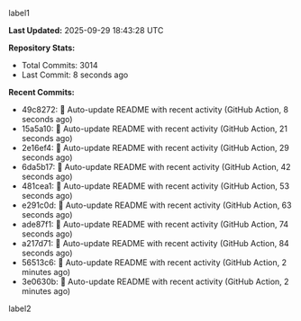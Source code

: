 
label1 
<!-- ACTIVITY_START -->
**Last Updated:** 2025-09-29 18:43:28 UTC

**Repository Stats:**
- Total Commits: 3014
- Last Commit: 8 seconds ago

**Recent Commits:**
- 49c8272: 🤖 Auto-update README with recent activity (GitHub Action, 8 seconds ago)
- 15a5a10: 🤖 Auto-update README with recent activity (GitHub Action, 21 seconds ago)
- 2e16ef4: 🤖 Auto-update README with recent activity (GitHub Action, 29 seconds ago)
- 6da5b17: 🤖 Auto-update README with recent activity (GitHub Action, 42 seconds ago)
- 481cea1: 🤖 Auto-update README with recent activity (GitHub Action, 53 seconds ago)
- e291c0d: 🤖 Auto-update README with recent activity (GitHub Action, 63 seconds ago)
- ade87f1: 🤖 Auto-update README with recent activity (GitHub Action, 74 seconds ago)
- a217d71: 🤖 Auto-update README with recent activity (GitHub Action, 84 seconds ago)
- 56513c6: 🤖 Auto-update README with recent activity (GitHub Action, 2 minutes ago)
- 3e0630b: 🤖 Auto-update README with recent activity (GitHub Action, 2 minutes ago)
<!-- ACTIVITY_END -->

label2
